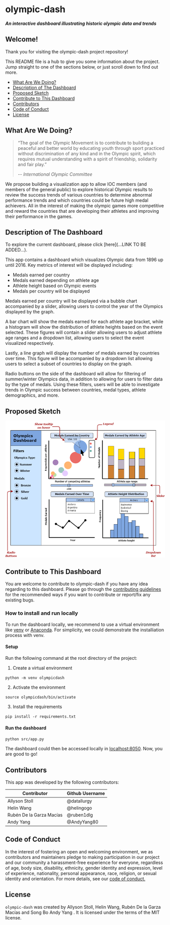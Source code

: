 # olympic-dash

_**An interactive dashboard illustrating historic olympic data and trends**_

## Welcome!

Thank you for visiting the olympic-dash project repository!

This README file is a hub to give you some information about the project. Jump straight to one of the sections below, or just scroll down to find out more.

* [What Are We Doing?](#what-are-we-doing)
* [Description of The Dashboard](#description-of-the-dashboard)
* [Proposed Sketch](#proposed-sketch)
* [Contribute to This Dashboard](#contribute-to-this-dashboard)
* [Contributors](#contributors)
* [Code of Conduct](#code-of-conduct)
* [License](#license)

## What Are We Doing?

> “The goal of the Olympic Movement is to contribute to building a peaceful and better world by educating youth through sport practiced without discrimination of any kind and in the Olympic spirit, which requires mutual understanding with a spirit of friendship, solidarity and fair play.” 
> 
> -- <cite>International Olympic Committee</cite>

We propose building a visualization app to allow IOC members (and members of the general public) to explore historical Olympic results to review the success trends of various countries to determine abnormal performance trends and which countries could be future high medal achievers. All in the interest of making the olympic games more competitive and reward the countries that are developing their athletes and improving their performance in the games.

## Description of The Dashboard

To explore the current dashboard, please click [here](...LINK TO BE ADDED...).

This app contains a dashboard which visualizes Olympic data from 1896 up until 2016. 
Key metrics of interest will be displayed including: 
- Medals earned per country
- Medals earned depending on athlete age
- Athlete height based on Olympic events 
- Medals per country will be displayed 

Medals earned per country will be displayed via a bubble chart accompanied by a 
slider, allowing users to control the year of the Olympics displayed by the graph. 

A bar chart will show the medals earned for each athlete age bracket, while a histogram 
will show the distribution of athlete heights based on the event selected. These figures 
will contain a slider allowing users to adjust athlete age ranges and a dropdown list, 
allowing users to select the event visualized respectively. 

Lastly, a line graph will display the number of medals earned by countries over time. This 
figure will be accompanied by a dropdown list allowing users to select a subset of countries 
to display on the graph. 

Radio buttons on the side of the dashboard will allow for filtering of 
summer/winter Olympics data, in addition to allowing for users to filter data 
by the type of medals. Using these filters, users will be able to investigate trends 
in Olympic success between countries, medal types, athlete demographics, and more.

## Proposed Sketch

![Alt text](img/olympic-dash-proposal.png?raw=true "Dashboard Proposal")

## Contribute to This Dashboard

You are welcome to contribute to olympic-dash if you have any idea regarding to this dashboard. Please go through the [contributing guidelines](CONTRIBUTING.md) for the recommended ways if you want to contribute or report/fix any existing bugs.

### How to install and run locally

To run the dashboard locally, we recommend to use a virtual environment like [venv](https://docs.python.org/3/library/venv.html) or [Anaconda](https://www.anaconda.com/). For simplicity, we could demonstrate the installiation process with venv.

#### Setup

Run the following command at the root directory of the project:

1. Create a virtual environment
```
python -m venv olympicdash
```

2. Activate the environment
```
source olympicdash/bin/activate
```

3. Install the requirements
```
pip install -r requirements.txt
```

#### Run the dashboard

```
python src/app.py
```

The dashboard could then be accessed locally in <localhost:8050>. Now, you are good to go!

## Contributors

This app was developed by the following contributors:

|  Contributor  |  Github Username |
|--------------|------------------|
|  Allyson Stoll |  @datallurgy |
|  Helin Wang |  @helingogo  |
|  Rubén De la Garza Macías  |  @ruben1dlg |
|  Andy Yang  |  @AndyYang80  |

## Code of Conduct

In the interest of fostering an open and welcoming environment, we as contributors and maintainers pledge to making participation in our project and our community a harassment-free experience for everyone, regardless of age, body size, disability, ethnicity, gender identity and expression, level of experience, nationality, personal appearance, race, religion, or sexual identity and orientation.
For more details, see our [code of conduct.](CONDUCT.md)

## License

`olympic-dash` was created by Allyson Stoll, Helin Wang, Rubén De la Garza Macías and Song Bo Andy Yang . It is licensed under the terms of the MIT license.
